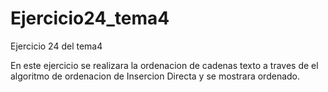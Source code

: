 # Ejercicio24_tema4
Ejercicio 24 del tema4


En este ejercicio se realizara la ordenacion de cadenas texto a traves de 
el algoritmo de ordenacion de Insercion Directa y se mostrara ordenado.
